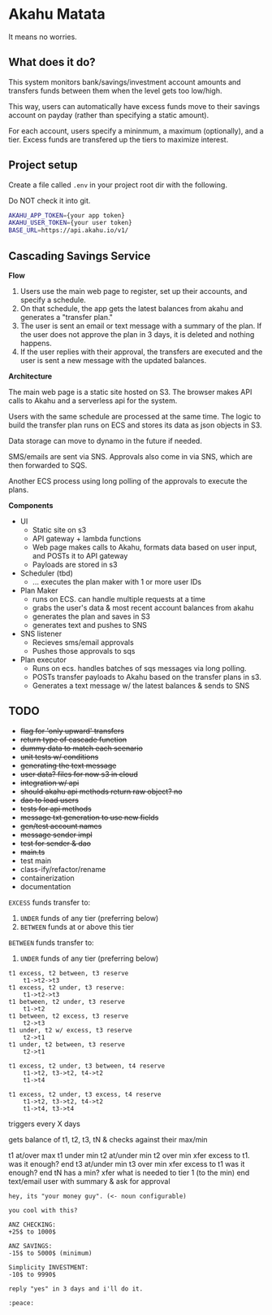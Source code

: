 # Akahu Matata

It means no worries.

## What does it do?

This system monitors bank/savings/investment account amounts and transfers funds between them when the level gets too low/high.

This way, users can automatically have excess funds move to their savings account on payday (rather than specifying a static amount).

For each account, users specify a mininmum, a maximum (optionally), and a tier. Excess funds are transfered up the tiers to maximize interest.

## Project setup

Create a file called `.env` in your project root dir with the following.

Do NOT check it into git.

```bash
AKAHU_APP_TOKEN={your app token}
AKAHU_USER_TOKEN={your user token}
BASE_URL=https://api.akahu.io/v1/
```

## Cascading Savings Service

**Flow**

  1. Users use the main web page to register, set up their accounts, and specify a schedule.
  2. On that schedule, the app gets the latest balances from akahu and generates a "transfer plan."
  3. The user is sent an email or text message with a summary of the plan. If the user does not approve the plan in 3 days, it is deleted and nothing happens.
  4. If the user replies with their approval, the transfers are executed and the user is sent a new message with the updated balances.

**Architecture**

  The main web page is a static site hosted on S3. The browser makes API calls to Akahu and a serverless api for the system.

  Users with the same schedule are processed at the same time. The logic to build the transfer plan runs on ECS and stores its data as json objects in S3.

  Data storage can move to dynamo in the future if needed.

  SMS/emails are sent via SNS. Approvals also come in via SNS, which are then forwarded to SQS.

  Another ECS process using long polling of the approvals to execute the plans.
  
**Components**

  * UI
    * Static site on s3
    * API gateway + lambda functions
    * Web page makes calls to Akahu, formats data based on user input, and POSTs it to API gateway
    * Payloads are stored in s3
  * Scheduler (tbd)
    * ... executes the plan maker with 1 or more user IDs
  * Plan Maker
    * runs on ECS. can handle multiple requests at a time
    * grabs the user's data & most recent account balances from akahu
    * generates the plan and saves in S3
    * generates text and pushes to SNS
  * SNS listener
    * Recieves sms/email approvals
    * Pushes those approvals to sqs
  * Plan executor
    * Runs on ecs. handles batches of sqs messages via long polling.
    * POSTs transfer payloads to Akahu based on the transfer plans in s3.
    * Generates a text message w/ the latest balances & sends to SNS

## TODO

* ~~flag for 'only upward' transfers~~
* ~~return type of cascade function~~
* ~~dummy data to match each scenario~~
* ~~unit tests w/ conditions~~
* ~~generating the text message~~
* ~~user data? files for now s3 in cloud~~
* ~~integration w/ api~~
* ~~should akahu api methods return raw object? no~~
* ~~dao to load users~~
* ~~tests for api methods~~
* ~~message txt generation to use new fields~~
* ~~gen/test account names~~
* ~~message sender impl~~
* ~~test for sender & dao~~
* ~~main.ts~~
* test main
* class-ify/refactor/rename
* containerization
* documentation

`EXCESS` funds transfer to:
  1. `UNDER` funds of any tier (preferring below)
  2. `BETWEEN` funds at or above this tier

`BETWEEN` funds transfer to:
  1. `UNDER` funds of any tier (preferring below)

```
t1 excess, t2 between, t3 reserve
    t1->t2->t3
t1 excess, t2 under, t3 reserve:
    t1->t2->t3
t1 between, t2 under, t3 reserve
    t1->t2
t1 between, t2 excess, t3 reserve
    t2->t3
t1 under, t2 w/ excess, t3 reserve
    t2->t1
t1 under, t2 between, t3 reserve
    t2->t1

t1 excess, t2 under, t3 between, t4 reserve
    t1->t2, t3->t2, t4->t2
    t1->t4

t1 excess, t2 under, t3 excess, t4 reserve
    t1->t2, t3->t2, t4->t2
    t1->t4, t3->t4
```

triggers every X days

gets balance of t1, t2, t3, tN & checks against their max/min

t1 at/over max
t1 under min
    t2 at/under min
    t2 over min
        xfer excess to t1.
        was it enough? end
            t3 at/under min
            t3 over min
                xfer excess to t1
                was it enough? end
                    tN has a min?
                        xfer what is needed to tier 1 (to the min)
                        end
text/email user with summary & ask for approval
```
hey, its "your money guy". (<- noun configurable)

you cool with this?

ANZ CHECKING:
+25$ to 1000$

ANZ SAVINGS:
-15$ to 5000$ (minimum)

Simplicity INVESTMENT:
-10$ to 9990$

reply "yes" in 3 days and i'll do it.

:peace:
```
